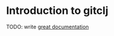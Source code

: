 # Introduction to gitclj

TODO: write [great documentation](http://jacobian.org/writing/what-to-write/)
